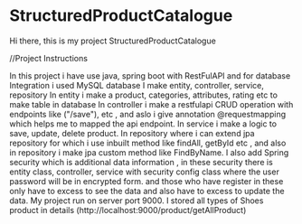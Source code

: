 # StructuredProductCatalogue
Hi there, this is my project StructuredProductCatalogue

//Project Instructions

In this project i have use java, spring boot with RestFulAPI and for database Integration i used MySQL database
I make entity, controller, service, repository 
In entity i make a product, categories, attributes, rating etc to make table in database
In controller i make a restfulapi CRUD operation with endpoints like ("/save"), etc , and aslo i give annotation @requestmapping which helps me to mapped the api endpoint.
In service i make a logic to save, update, delete product.
In repository where i can extend jpa repository for which i use inbuilt method like findAll, getById etc , and also in repository i make jpa custom method like FindByName.
I also add Spring security which is additional data information , in these security there is entity class, controller, service with security config class where the user password will be in encrypted form.
and those who have register in these only have to excess to see the data and also have to excess to update the data.
My project run on server port 9000.
I stored all types of Shoes product in details 
(http://localhost:9000/product/getAllProduct)
